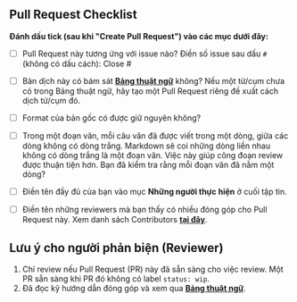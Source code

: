 ## Pull Request Checklist

**Đánh dấu tick (sau khi "Create Pull Request") vào các mục dưới đây:**

* [ ] Pull Request này tương ứng với issue nào? Điền số issue sau dấu `#` (không có dấu cách): Close #

* [ ] Bản dịch này có bám sát **[Bảng thuật ngữ](https://github.com/aivivn/d2l-vn/blob/master/glossary.md)** không? Nếu một từ/cụm chưa có trong Bảng thuật ngữ, hãy tạo một Pull Request riêng đề xuất cách dịch từ/cụm đó.

* [ ] Format của bản gốc có được giữ nguyên không?
     
* [ ] Trong một đoạn văn, mỗi câu văn đã được viết trong một dòng, giữa các dòng không có dòng trắng. Markdown sẽ coi những dòng liền nhau không có dòng trắng là một đoạn văn. Việc này giúp công đoạn review được thuận tiện hơn. Bạn đã kiểm tra rằng mỗi đoạn văn đã nằm một dòng?

* [ ] Điền tên đầy đủ của bạn vào mục **Những người thực hiện** ở cuối tập tin.

* [ ] Điền tên những reviewers mà bạn thấy có nhiều đóng góp cho Pull Request này. Xem danh sách Contributors **[tại đây](https://github.com/aivivn/d2l-vn/blob/master/docs/contributors_info.md)**.

## Lưu ý cho người phản biện (Reviewer)

1. Chỉ review nếu Pull Request (PR) này đã sẵn sàng cho việc review. Một PR sẵn sàng khi PR đó không có label `status: wip`.
2. Đã đọc kỹ hướng dẫn đóng góp và xem qua **[Bảng thuật ngữ](https://github.com/aivivn/d2l-vn/blob/master/glossary.md)**.
